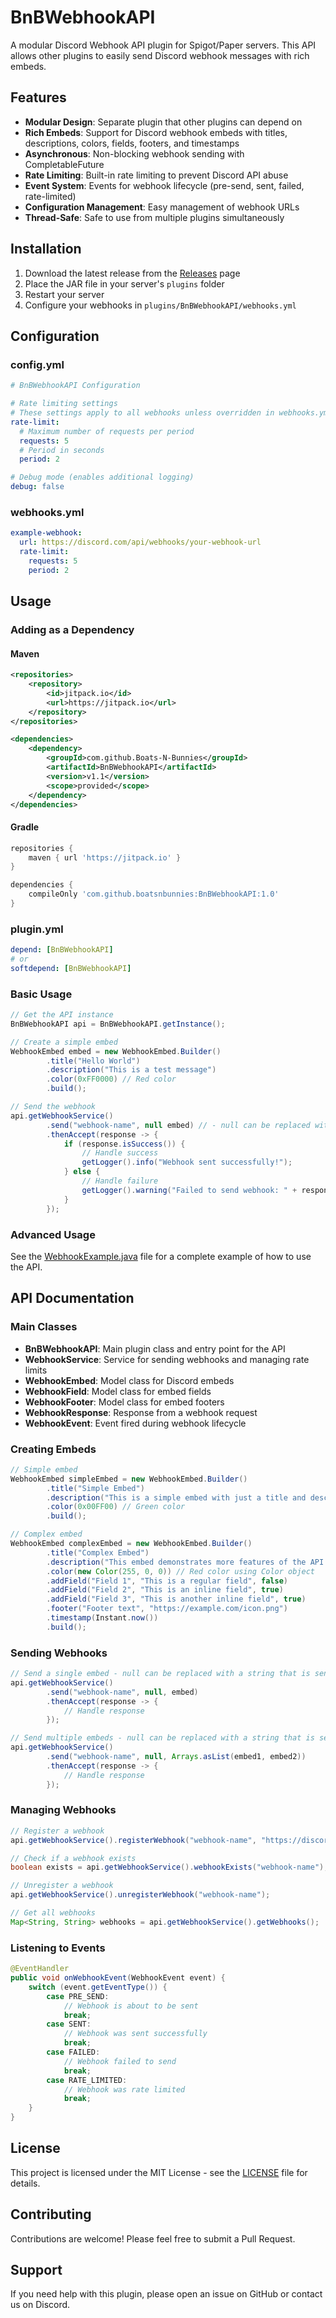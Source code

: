 # BnBWebhookAPI

A modular Discord Webhook API plugin for Spigot/Paper servers. This API allows other plugins to easily send Discord webhook messages with rich embeds.

## Features

- **Modular Design**: Separate plugin that other plugins can depend on
- **Rich Embeds**: Support for Discord webhook embeds with titles, descriptions, colors, fields, footers, and timestamps
- **Asynchronous**: Non-blocking webhook sending with CompletableFuture
- **Rate Limiting**: Built-in rate limiting to prevent Discord API abuse
- **Event System**: Events for webhook lifecycle (pre-send, sent, failed, rate-limited)
- **Configuration Management**: Easy management of webhook URLs
- **Thread-Safe**: Safe to use from multiple plugins simultaneously

## Installation

1. Download the latest release from the [Releases](https://github.com/boatsnbunnies/BnBWebhookAPI/releases) page
2. Place the JAR file in your server's `plugins` folder
3. Restart your server
4. Configure your webhooks in `plugins/BnBWebhookAPI/webhooks.yml`

## Configuration

### config.yml

```yaml
# BnBWebhookAPI Configuration

# Rate limiting settings
# These settings apply to all webhooks unless overridden in webhooks.yml
rate-limit:
  # Maximum number of requests per period
  requests: 5
  # Period in seconds
  period: 2

# Debug mode (enables additional logging)
debug: false
```

### webhooks.yml

```yaml
example-webhook:
  url: https://discord.com/api/webhooks/your-webhook-url
  rate-limit:
    requests: 5
    period: 2
```

## Usage

### Adding as a Dependency

#### Maven

```xml
<repositories>
    <repository>
        <id>jitpack.io</id>
        <url>https://jitpack.io</url>
    </repository>
</repositories>

<dependencies>
    <dependency>
        <groupId>com.github.Boats-N-Bunnies</groupId>
        <artifactId>BnBWebhookAPI</artifactId>
        <version>v1.1</version>
        <scope>provided</scope>
    </dependency>
</dependencies>
```

#### Gradle

```groovy
repositories {
    maven { url 'https://jitpack.io' }
}

dependencies {
    compileOnly 'com.github.boatsnbunnies:BnBWebhookAPI:1.0'
}
```

### plugin.yml

```yaml
depend: [BnBWebhookAPI]
# or
softdepend: [BnBWebhookAPI]
```

### Basic Usage

```java
// Get the API instance
BnBWebhookAPI api = BnBWebhookAPI.getInstance();

// Create a simple embed
WebhookEmbed embed = new WebhookEmbed.Builder()
        .title("Hello World")
        .description("This is a test message")
        .color(0xFF0000) // Red color
        .build();

// Send the webhook
api.getWebhookService()
        .send("webhook-name", null embed) // - null can be replaced with a string that is sent alongside the embed
        .thenAccept(response -> {
            if (response.isSuccess()) {
                // Handle success
                getLogger().info("Webhook sent successfully!");
            } else {
                // Handle failure
                getLogger().warning("Failed to send webhook: " + response.getMessage());
            }
        });
```

### Advanced Usage

See the [WebhookExample.java](src/main/java/com/boatsnbunnies/example/WebhookExample.java) file for a complete example of how to use the API.

## API Documentation

### Main Classes

- **BnBWebhookAPI**: Main plugin class and entry point for the API
- **WebhookService**: Service for sending webhooks and managing rate limits
- **WebhookEmbed**: Model class for Discord embeds
- **WebhookField**: Model class for embed fields
- **WebhookFooter**: Model class for embed footers
- **WebhookResponse**: Response from a webhook request
- **WebhookEvent**: Event fired during webhook lifecycle

### Creating Embeds

```java
// Simple embed
WebhookEmbed simpleEmbed = new WebhookEmbed.Builder()
        .title("Simple Embed")
        .description("This is a simple embed with just a title and description.")
        .color(0x00FF00) // Green color
        .build();

// Complex embed
WebhookEmbed complexEmbed = new WebhookEmbed.Builder()
        .title("Complex Embed")
        .description("This embed demonstrates more features of the API.")
        .color(new Color(255, 0, 0)) // Red color using Color object
        .addField("Field 1", "This is a regular field", false)
        .addField("Field 2", "This is an inline field", true)
        .addField("Field 3", "This is another inline field", true)
        .footer("Footer text", "https://example.com/icon.png")
        .timestamp(Instant.now())
        .build();
```

### Sending Webhooks

```java
// Send a single embed - null can be replaced with a string that is sent alongside the embed
api.getWebhookService()
        .send("webhook-name", null, embed)
        .thenAccept(response -> {
            // Handle response
        });

// Send multiple embeds - null can be replaced with a string that is sent alongside the embed
api.getWebhookService()
        .send("webhook-name", null, Arrays.asList(embed1, embed2))
        .thenAccept(response -> {
            // Handle response
        });
```

### Managing Webhooks

```java
// Register a webhook
api.getWebhookService().registerWebhook("webhook-name", "https://discord.com/api/webhooks/your-webhook-url");

// Check if a webhook exists
boolean exists = api.getWebhookService().webhookExists("webhook-name");

// Unregister a webhook
api.getWebhookService().unregisterWebhook("webhook-name");

// Get all webhooks
Map<String, String> webhooks = api.getWebhookService().getWebhooks();
```

### Listening to Events

```java
@EventHandler
public void onWebhookEvent(WebhookEvent event) {
    switch (event.getEventType()) {
        case PRE_SEND:
            // Webhook is about to be sent
            break;
        case SENT:
            // Webhook was sent successfully
            break;
        case FAILED:
            // Webhook failed to send
            break;
        case RATE_LIMITED:
            // Webhook was rate limited
            break;
    }
}
```

## License

This project is licensed under the MIT License - see the [LICENSE](LICENSE) file for details.

## Contributing

Contributions are welcome! Please feel free to submit a Pull Request.

## Support

If you need help with this plugin, please open an issue on GitHub or contact us on Discord.